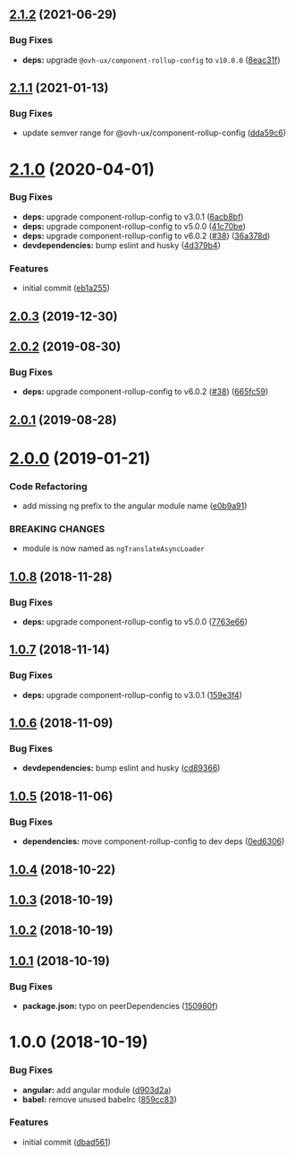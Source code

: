 ## [2.1.2](https://github.com/ovh/manager/compare/@ovh-ux/ng-translate-async-loader@2.1.1...@ovh-ux/ng-translate-async-loader@2.1.2) (2021-06-29)


### Bug Fixes

* **deps:** upgrade `@ovh-ux/component-rollup-config` to `v10.0.0` ([8eac31f](https://github.com/ovh/manager/commit/8eac31f81e46d1570c131cf55788d6435842ab6d))



## [2.1.1](https://github.com/ovh/manager/compare/@ovh-ux/ng-translate-async-loader@2.1.0...@ovh-ux/ng-translate-async-loader@2.1.1) (2021-01-13)


### Bug Fixes

* update semver range for @ovh-ux/component-rollup-config ([dda59c6](https://github.com/ovh/manager/commit/dda59c6b71cb4ad9ab98f06a0bf995a7eb45a1d9))



# [2.1.0](https://github.com/ovh/manager/compare/@ovh-ux/ng-translate-async-loader@2.0.3...@ovh-ux/ng-translate-async-loader@2.1.0) (2020-04-01)


### Bug Fixes

* **deps:** upgrade component-rollup-config to v3.0.1 ([6acb8bf](https://github.com/ovh/manager/commit/6acb8bf019036e3c345d735051c6f6b9929a35c5))
* **deps:** upgrade component-rollup-config to v5.0.0 ([41c70be](https://github.com/ovh/manager/commit/41c70be557ac52699072c70bbf32f1896dad5f8f))
* **deps:** upgrade component-rollup-config to v6.0.2 ([#38](https://github.com/ovh/manager/issues/38)) ([36a378d](https://github.com/ovh/manager/commit/36a378d03459622b8d22890ea59333476247c950))
* **devdependencies:** bump eslint and husky ([4d379b4](https://github.com/ovh/manager/commit/4d379b4ffb4799b7f0d7266d67364b0420182ed6))


### Features

* initial commit ([eb1a255](https://github.com/ovh/manager/commit/eb1a255a0b3ba4a5a33c390cee45a2865a7b30b9))



## [2.0.3](https://github.com/ovh-ux/ng-translate-async-loader/compare/v2.0.2...v2.0.3) (2019-12-30)



## [2.0.2](https://github.com/ovh-ux/ng-translate-async-loader/compare/v2.0.1...v2.0.2) (2019-08-30)


### Bug Fixes

* **deps:** upgrade component-rollup-config to v6.0.2 ([#38](https://github.com/ovh-ux/ng-translate-async-loader/issues/38)) ([665fc59](https://github.com/ovh-ux/ng-translate-async-loader/commit/665fc59))



## [2.0.1](https://github.com/ovh-ux/ng-translate-async-loader/compare/v2.0.0...v2.0.1) (2019-08-28)



# [2.0.0](https://github.com/ovh-ux/ng-translate-async-loader/compare/v1.0.8...v2.0.0) (2019-01-21)


### Code Refactoring

* add missing ng prefix to the angular module name ([e0b9a91](https://github.com/ovh-ux/ng-translate-async-loader/commit/e0b9a91))


### BREAKING CHANGES

* module is now named as `ngTranslateAsyncLoader`



## [1.0.8](https://github.com/ovh-ux/translate-async-loader/compare/v1.0.7...v1.0.8) (2018-11-28)


### Bug Fixes

* **deps:** upgrade component-rollup-config to v5.0.0 ([7763e66](https://github.com/ovh-ux/translate-async-loader/commit/7763e66))



## [1.0.7](https://github.com/ovh-ux/translate-async-loader/compare/v1.0.6...v1.0.7) (2018-11-14)


### Bug Fixes

* **deps:** upgrade component-rollup-config to v3.0.1 ([159e3f4](https://github.com/ovh-ux/translate-async-loader/commit/159e3f4))



## [1.0.6](https://github.com/ovh-ux/translate-async-loader/compare/v1.0.5...v1.0.6) (2018-11-09)


### Bug Fixes

* **devdependencies:** bump eslint and husky ([cd89366](https://github.com/ovh-ux/translate-async-loader/commit/cd89366))



## [1.0.5](https://github.com/ovh-ux/translate-async-loader/compare/v1.0.4...v1.0.5) (2018-11-06)


### Bug Fixes

* **dependencies:** move component-rollup-config to dev deps ([0ed6306](https://github.com/ovh-ux/translate-async-loader/commit/0ed6306))



<a name="1.0.4"></a>
## [1.0.4](https://github.com/ovh-ux/translate-async-loader/compare/v1.0.3...v1.0.4) (2018-10-22)



<a name="1.0.3"></a>
## [1.0.3](https://github.com/ovh-ux/translate-async-loader/compare/v1.0.2...v1.0.3) (2018-10-19)



<a name="1.0.2"></a>
## [1.0.2](https://github.com/ovh-ux/translate-async-loader/compare/v1.0.1...v1.0.2) (2018-10-19)



<a name="1.0.1"></a>
## [1.0.1](https://github.com/ovh-ux/translate-async-loader/compare/v1.0.0...v1.0.1) (2018-10-19)


### Bug Fixes

* **package.json:** typo on peerDependencies ([150980f](https://github.com/ovh-ux/translate-async-loader/commit/150980f))



<a name="1.0.0"></a>
# 1.0.0 (2018-10-19)


### Bug Fixes

* **angular:** add angular module ([d903d2a](https://github.com/ovh-ux/translate-async-loader/commit/d903d2a))
* **babel:** remove unused babelrc ([859cc83](https://github.com/ovh-ux/translate-async-loader/commit/859cc83))


### Features

* initial commit ([dbad561](https://github.com/ovh-ux/translate-async-loader/commit/dbad561))




